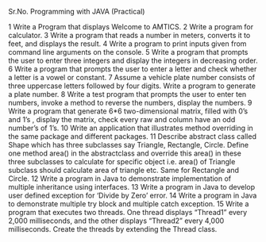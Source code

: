 Sr.No.       Programming with JAVA (Practical)

1        Write a Program that displays Welcome to AMTICS. 
2        Write a program for calculator. 
3        Write a program that reads a number in meters, converts it to feet, and displays the result. 
4        Write a program to print inputs given from command line arguments on the console. 
5        Write a program that prompts the user to enter three integers and display the integers in decreasing order. 
6        Write a program that prompts the user to enter a letter and check whether a letter is a vowel or constant. 
7        Assume a vehicle plate number consists of three uppercase letters followed by four digits. Write a program to      generate a plate number. 
8        Write a test program that prompts the user to enter ten numbers, invoke a method to reverse the numbers, display the numbers.
9        Write a program that generate 6*6 two-dimensional matrix, filled with 0’s and 1’s , display the matrix, check every raw and column have an odd number’s of 1’s. 
10       Write an application that illustrates method overriding in the same package and different packages.
11       Describe abstract class called Shape which has three subclasses say Triangle, Rectangle, Circle. Define one method area() in the abstractclass and override this area() in these three subclasses to calculate for specific object i.e. area() of Triangle subclass should calculate area of triangle etc. Same for Rectangle and Circle.
12       Write a program in Java to demonstrate implementation of multiple inheritance using interfaces.
13       Write a program in Java to develop user defined exception for ‘Divide by Zero’ error.
14       Write a program in Java to demonstrate multiple try block and multiple catch exception.
15       Write a program that executes two threads. One thread displays “Thread1” every 2,000 milliseconds, and the other displays “Thread2” every 4,000 milliseconds. Create the threads by extending the Thread class.